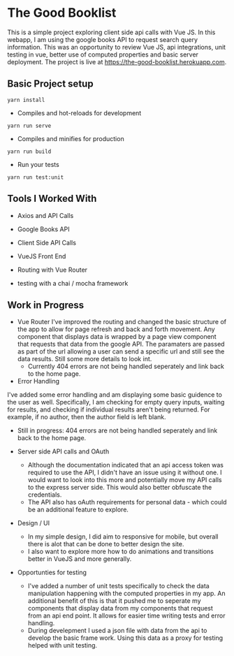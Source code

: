 # The Good Booklist

This is a simple project exploring client side api calls with Vue JS. In this webapp, I am using the google books API to request search query information. This was an opportunity to review Vue JS, api integrations, unit testing in vue, better use of computed properties and basic server deployment. The project is live at https://the-good-booklist.herokuapp.com.

## Basic Project setup

```
yarn install
```

- Compiles and hot-reloads for development

```
yarn run serve
```

- Compiles and minifies for production

```
yarn run build
```

- Run your tests

```
yarn run test:unit
```

## Tools I Worked With

- Axios and API Calls

- Google Books API

- Client Side API Calls

- VueJS Front End

- Routing with Vue Router

- testing with a chai / mocha framework


## Work in Progress

- Vue Router 
I've improved the routing and changed the basic structure of the app to allow for page refresh and back and forth movement. Any component that displays data is wrapped by a page view component that requests that data from the google API. The paramaters are passed as part of the url allowing a user can send a specific url and still see the data results. Still some more details to look int. 
  - Currently 404 errors are not being handled seperately and link back to the home page.
- Error Handling

I've added some error handling and am displaying some basic guidence to the user as well. Specifically, I am checking for empty query inputs, waiting for results, and checking if individual results aren't being returned. For example, if no author, then the author field is left blank.
  - Still in progress: 404 errors are not being handled seperately and link back to the home page.
  
- Server side API calls and OAuth
  - Although the documentation indicated that an api access token was required to use the API, I didn't have an issue using it without one. I would want to look into this more and potentially move my API calls to the express server side. This would also better obfuscate the credentials.
  - The API also has oAuth requirements for personal data - which could be an additional feature to explore.
- Design / UI
  - In my simple design, I did aim to responsive for mobile, but overall there is alot that can be done to better design the site.
  - I also want to explore more how to do animations and transitions better in VueJS and more generally.
- Opportunties for testing
  - I've added a number of unit tests specifically to check the data manipulation happening with the computed properties in my app. An additional benefit of this is that it pushed me to seperate my components that display data from my components that request from an api end point. It allows for easier time writing tests and error handling. 
  - During develepment I used a json file with data from the api to develop the basic frame work. Using this data as a proxy for testing helped with unit testing.
